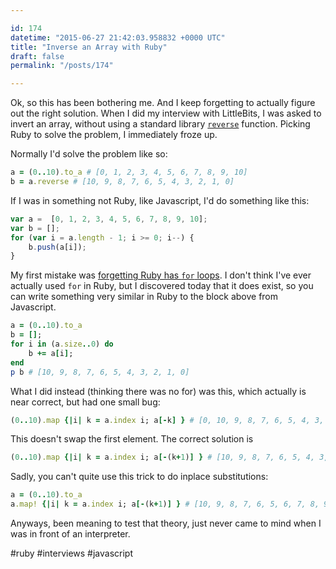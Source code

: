 ```yaml
---

id: 174
datetime: "2015-06-27 21:42:03.958832 +0000 UTC"
title: "Inverse an Array with Ruby"
draft: false
permalink: "/posts/174"

---
```


Ok, so this has been bothering me. And I keep forgetting to actually figure out the right solution. When I did my interview with LittleBits, I was asked to invert an array, without using a standard library [`reverse`](http://ruby-doc.org/core-2.2.0/Array.html#method-i-reverse-21) function. Picking Ruby to solve the problem, I immediately froze up. 

Normally I'd solve the problem like so:

```ruby
a = (0..10).to_a # [0, 1, 2, 3, 4, 5, 6, 7, 8, 9, 10]
b = a.reverse # [10, 9, 8, 7, 6, 5, 4, 3, 2, 1, 0]
```

If I was in something not Ruby, like Javascript, I'd do something like this:

```javascript
var a =  [0, 1, 2, 3, 4, 5, 6, 7, 8, 9, 10];
var b = [];
for (var i = a.length - 1; i >= 0; i--) {
    b.push(a[i]);
}
```

My first mistake was [forgetting Ruby has `for` loops](http://ruby.bastardsbook.com/chapters/loops/). I don't think I've ever actually used `for` in Ruby, but I discovered today that it does exist, so you can write something very similar in Ruby to the block above from Javascript.

```ruby
a = (0..10).to_a
b = [];
for i in (a.size..0) do
    b += a[i];
end
p b # [10, 9, 8, 7, 6, 5, 4, 3, 2, 1, 0]
```

What I did instead (thinking there was no for) was this, which actually is near correct, but had one small bug:

```ruby
(0..10).map {|i| k = a.index i; a[-k] } # [0, 10, 9, 8, 7, 6, 5, 4, 3, 2, 1]
```

This doesn't swap the first element. The correct solution is

```ruby
(0..10).map {|i| k = a.index i; a[-(k+1)] } # [10, 9, 8, 7, 6, 5, 4, 3, 2, 1, 0]
```

Sadly, you can't quite use this trick to do inplace substitutions:

```ruby
a = (0..10).to_a
a.map! {|i| k = a.index i; a[-(k+1)] } # [10, 9, 8, 7, 6, 5, 6, 7, 8, 9, 10]
```

Anyways, been meaning to test that theory, just never came to mind when I was in front of an interpreter.

#ruby #interviews #javascript

